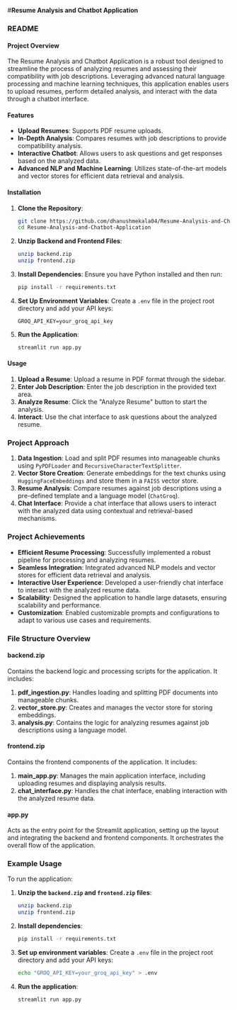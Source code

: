 #**Resume Analysis and Chatbot Application**

### README

#### Project Overview
The Resume Analysis and Chatbot Application is a robust tool designed to streamline the process of analyzing resumes and assessing their compatibility with job descriptions. Leveraging advanced natural language processing and machine learning techniques, this application enables users to upload resumes, perform detailed analysis, and interact with the data through a chatbot interface.

#### Features
- **Upload Resumes**: Supports PDF resume uploads.
- **In-Depth Analysis**: Compares resumes with job descriptions to provide compatibility analysis.
- **Interactive Chatbot**: Allows users to ask questions and get responses based on the analyzed data.
- **Advanced NLP and Machine Learning**: Utilizes state-of-the-art models and vector stores for efficient data retrieval and analysis.

#### Installation

1. **Clone the Repository**:
   ```bash
   git clone https://github.com/dhanushmekala04/Resume-Analysis-and-Chatbot-Application.git
   cd Resume-Analysis-and-Chatbot-Application
   ```

2. **Unzip Backend and Frontend Files**:
   ```bash
   unzip backend.zip
   unzip frontend.zip
   ```

3. **Install Dependencies**:
   Ensure you have Python installed and then run:
   ```bash
   pip install -r requirements.txt
   ```

4. **Set Up Environment Variables**:
   Create a `.env` file in the project root directory and add your API keys:
   ```
   GROQ_API_KEY=your_groq_api_key
   ```

5. **Run the Application**:
   ```bash
   streamlit run app.py
   ```

#### Usage
1. **Upload a Resume**: Upload a resume in PDF format through the sidebar.
2. **Enter Job Description**: Enter the job description in the provided text area.
3. **Analyze Resume**: Click the "Analyze Resume" button to start the analysis.
4. **Interact**: Use the chat interface to ask questions about the analyzed resume.

### Project Approach
1. **Data Ingestion**: Load and split PDF resumes into manageable chunks using `PyPDFLoader` and `RecursiveCharacterTextSplitter`.
2. **Vector Store Creation**: Generate embeddings for the text chunks using `HuggingFaceEmbeddings` and store them in a `FAISS` vector store.
3. **Resume Analysis**: Compare resumes against job descriptions using a pre-defined template and a language model (`ChatGroq`).
4. **Chat Interface**: Provide a chat interface that allows users to interact with the analyzed data using contextual and retrieval-based mechanisms.

### Project Achievements
- **Efficient Resume Processing**: Successfully implemented a robust pipeline for processing and analyzing resumes.
- **Seamless Integration**: Integrated advanced NLP models and vector stores for efficient data retrieval and analysis.
- **Interactive User Experience**: Developed a user-friendly chat interface to interact with the analyzed resume data.
- **Scalability**: Designed the application to handle large datasets, ensuring scalability and performance.
- **Customization**: Enabled customizable prompts and configurations to adapt to various use cases and requirements.

### File Structure Overview

#### backend.zip
Contains the backend logic and processing scripts for the application. It includes:
1. **pdf_ingestion.py**: Handles loading and splitting PDF documents into manageable chunks.
2. **vector_store.py**: Creates and manages the vector store for storing embeddings.
3. **analysis.py**: Contains the logic for analyzing resumes against job descriptions using a language model.

#### frontend.zip
Contains the frontend components of the application. It includes:
1. **main_app.py**: Manages the main application interface, including uploading resumes and displaying analysis results.
2. **chat_interface.py**: Handles the chat interface, enabling interaction with the analyzed resume data.

#### app.py
Acts as the entry point for the Streamlit application, setting up the layout and integrating the backend and frontend components. It orchestrates the overall flow of the application.

### Example Usage

To run the application:
1. **Unzip the `backend.zip` and `frontend.zip` files**:
   ```bash
   unzip backend.zip
   unzip frontend.zip
   ```

2. **Install dependencies**:
   ```bash
   pip install -r requirements.txt
   ```

3. **Set up environment variables**:
   Create a `.env` file in the project root directory and add your API keys:
   ```bash
   echo "GROQ_API_KEY=your_groq_api_key" > .env
   ```

4. **Run the application**:
   ```bash
   streamlit run app.py
   ```

